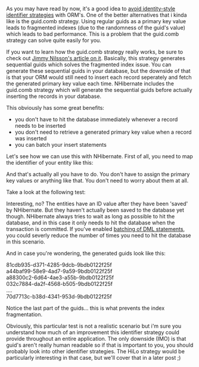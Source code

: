 As you may have read by now, it's a good idea to <a href="http://ayende.com/Blog/archive/2009/03/20/nhibernate-avoid-identity-generator-when-possible.aspx">avoid identity-style identifier strategies</a> with ORM's.  One of the better alternatives that i kinda like is the guid.comb strategy.  Using regular guids as a primary key value leads to fragmented indexes (due to the randomness of the guid's value) which leads to bad performance.  This is a problem that the guid.comb strategy can solve quite easily for you.

If you want to learn how the guid.comb strategy really works, be sure to check out <a href="http://www.informit.com/articles/article.aspx?p=25862">Jimmy Nilsson's article on it</a>. Basically, this strategy generates sequential guids which solves the fragmented index issue.  You can generate these sequential guids in your database, but the downside of that is that your ORM would still need to insert each record seperately and fetch the generated primary key value each time.  NHibernate includes the guid.comb strategy which will generate the sequential guids before actually inserting the records in your database.

This obviously has some great benefits: 
<ul>
	<li>you don't have to hit the database immediately whenever a record needs to be inserted</li>
	<li>you don't need to retrieve a generated primary key value when a record was inserted</li>
	<li>you can batch your insert statements</li>
</ul>

Let's see how we can use this with NHibernate.  First of all, you need to map the identifier of your entity like this:

<script src="https://gist.github.com/3684514.js?file=s1.xml"></script>

And that's actually all you have to do.  You don't have to assign the primary key values or anything like that.  You don't need to worry about them at all.  

Take a look at the following test:

<script src="https://gist.github.com/3684514.js?file=s2.cs"></script>

Interesting, no? The entities have an ID value after they have been 'saved' by NHibernate.  But they haven't actually been saved to the database yet though.  NHibernate always tries to wait as long as possible to hit the database, and in this case it only needs to hit the database when the transaction is committed.  If you've enabled <a href="http://davybrion.com/blog/2008/10/batching-nhibernates-dm-statements/">batching of DML statements</a>, you could severly reduce the number of times you need to hit the database in this scenario.

And in case you're wondering, the generated guids look like this:

81cdb935-d371-4285-9dcb-9bdb0122f25f<br/>
a44baf99-58e9-4ad7-9a59-9bdb0122f25f<br/>
a88300c2-6d64-4ae3-a55b-9bdb0122f25f<br/>
032c7884-da2f-4568-b505-9bdb0122f25f<br/>
....<br/>
70d7713c-b38d-4341-953d-9bdb0122f25f<br/>

Notice the last part of the guids... this is what prevents the index fragmentation.

Obviously, this particular test is not a realistic scenario but i'm sure you understand how much of an improvement this identifier strategy could provide throughout an entire application.  The only downside (IMO) is that guid's aren't really human readable so if that is important to you, you should probably look into other identifier strategies.  The HiLo strategy would be particularly interesting in that case, but we'll cover that in a later post ;)